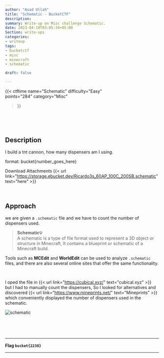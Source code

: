 ```yaml
---
author: "Asad Ullah"
title: "Schematic - BucketCTF"
description: 
summary: Write-up on Misc challenge Schematic.
date: 2023-04-10T03:05:34+05:00
Section: write-ups
categories:
- writeup
tags:
- bucketctf
- misc
- minecraft
- schematic

draft: false

---
```


{{< 
ctftime 
name="Schematic" 
difficulty="Easy"  
points="284"
category="Misc"
>}}

&nbsp;

&nbsp;


## Description

I build a tnt cannon, how many dispensers am I using.

format: bucket{number_goes_here}

Download Attachments {{< url link="https://storage.ebucket.dev/Ricardo3s_60AP_100C_200SB.schematic" text="here" >}}

&nbsp;

## Approach

we are given a `.schematic` file and we have to count the number of dispensers used.

>
> **Schematic💡**  
> A schematic is a type of file format used to represent a 3D object or structure in Minecraft, It contains a blueprint or schematic of a Minecraft build.
> 
>


Tools such as **MCEdit** and **WorldEdit** can be used to analyze `.schematic` files, and there are also several online sites that offer the same functionality.

&nbsp;

I oped the file in {{< url link="https://cubical.xyz/" text="cubical.xyz" >}} but I had to manually count the dispensers, So I looked for alternatives and discovered {{< url link="https://www.mineprints.net/" text="Mineprints" >}} which conveniently displayed the number of dispensers used in the schematic.


![schematic](/write-ups/ctftime/bucket/schematic.webp)

&nbsp;

&nbsp;


---

**Flag `bucket{2238}`**

---

&nbsp;

&nbsp;
